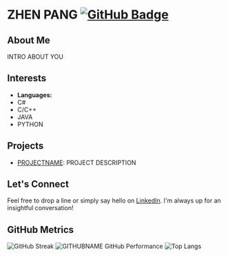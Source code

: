 # ZHEN PANG [![GitHub Badge](https://img.shields.io/github/followers/PANGZHEN82?label=Followers&logo=GitHub&style=social)](https://github.com/PANGZHEN82)

## About Me
INTRO ABOUT YOU

## Interests
- **Languages:**
- C#
- C/C++
- JAVA
- PYTHON

## Projects
- [PROJECTNAME](https://github.com/GITHUBNAME/PROJECTNAME): PROJECT DESCRIPTION

## Let's Connect
Feel free to drop a line or simply say hello on [LinkedIn](https://www.linkedin.com/in/pang-zhen). I'm always up for an insightful conversation!

## GitHub Metrics
![GitHub Streak](https://github-readme-streak-stats.herokuapp.com/?user=PANGZHEN82&theme=tokyonight)
![GITHUBNAME GitHub Performance](https://github-readme-stats.vercel.app/api?username=PANGZHEN82&show_icons=true&count_private=true&hide=prs&theme=tokyonight)
![Top Langs](https://github-readme-stats.vercel.app/api/top-langs/?username=PANGZHEN82&layout=compact&theme=tokyonight)
